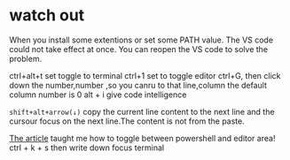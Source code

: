 # watch out
When you install some extentions or set some PATH value. The VS code could not take effect at once.
You can reopen the VS code to solve the problem.

ctrl+alt+t  set toggle to terminal
ctrl+1      set to toggle editor
ctrl+G, then click down the number,number ,so you canru to that line,column the default column number is 0
alt + i  give code intelligence

``` shift+alt+arrow(↓) ```
copy the current line content to the next line and the cursour focus on the next line.The content is not from the paste.


[The article][link] taught me how to toggle between powershell and editor area!
ctrl + k + s then write down focus terminal


[link]: https://blog.csdn.net/Jeffxu_lib/article/details/86651173

